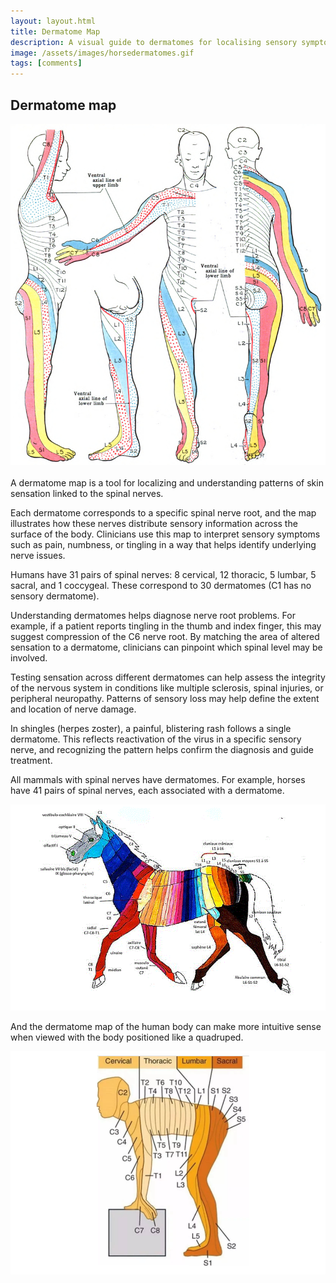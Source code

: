 ```yaml
---
layout: layout.html
title: Dermatome Map
description: A visual guide to dermatomes for localising sensory symptoms and identifying spinal nerve involvement. Includes clinical examples, neuroanatomy reference, and comparative dermatome mapping in humans and horses.
image: /assets/images/horsedermatomes.gif
tags: [comments]
---
```


<h2>Dermatome map</h2>

<img src="/assets/images/dermatome2.png">
<br>
<br>
A dermatome map is a tool for localizing and understanding patterns of skin sensation linked to the spinal nerves.

Each dermatome corresponds to a specific spinal nerve root, and the map illustrates how these nerves distribute sensory information across the surface of the body. Clinicians use this map to interpret sensory symptoms such as pain, numbness, or tingling in a way that helps identify underlying nerve issues.

Humans have 31 pairs of spinal nerves: 8 cervical, 12 thoracic, 5 lumbar, 5 sacral, and 1 coccygeal. These correspond to 30 dermatomes (C1 has no sensory dermatome).

Understanding dermatomes helps diagnose nerve root problems. For example, if a patient reports tingling in the thumb and index finger, this may suggest compression of the C6 nerve root. By matching the area of altered sensation to a dermatome, clinicians can pinpoint which spinal level may be involved.

Testing sensation across different dermatomes can help assess the integrity of the nervous system in conditions like multiple sclerosis, spinal injuries, or peripheral neuropathy. Patterns of sensory loss may help define the extent and location of nerve damage.

In shingles (herpes zoster), a painful, blistering rash follows a single dermatome. This reflects reactivation of the virus in a specific sensory nerve, and recognizing the pattern helps confirm the diagnosis and guide treatment.

All mammals with spinal nerves have dermatomes. For example, horses have 41 pairs of spinal nerves, each associated with a dermatome.

<img src="/assets/images/horsedermatomes.gif">

And the dermatome map of the human body can make more intuitive sense when viewed with the body positioned like a quadruped.

<img src="/assets/images/dermatome.png">
